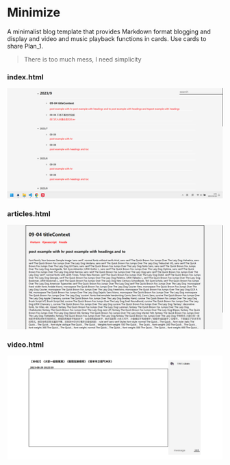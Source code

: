 # Minimize
A minimalist blog template that provides Markdown format blogging and display and video and music playback functions in cards. Use cards to share Plan_1.
> There is too much mess, I need simplicity

### index.html
![](https://github.com/Catslin/Minimize/blob/main/public/show/index.png)

### articles.html
![](https://github.com/Catslin/Minimize/blob/main/public/show/articles.png)

### video.html
![](https://github.com/Catslin/Minimize/blob/main/public/show/video.png)